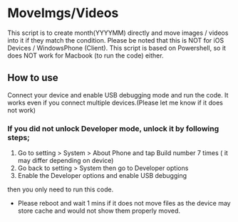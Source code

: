 # MoveImgs/Videos
This script is to create month(YYYYMM) directly and move images / videos into it if they match the condition.
Please be noted that this is NOT for iOS Devices / WindowsPhone (Client).
This script is based on Powershell, so it does NOT work for Macbook (to run the code) either.

## How to use
Connect your device and enable USB debugging mode and run the code.
It works even if you connect multiple devices.(Please let me know if it does not work)

### If you did not unlock Developer mode, unlock it by following steps;

1. Go to setting > System > About Phone and tap Build number 7 times ( it may differ depending on device)
2. Go back to setting > System then go to Developer options
3. Enable the Developer options and enable USB debugging

then you only need to run this code.

* Please reboot and wait 1 mins if it does not move files as the device may store cache and would not show them properly moved.
